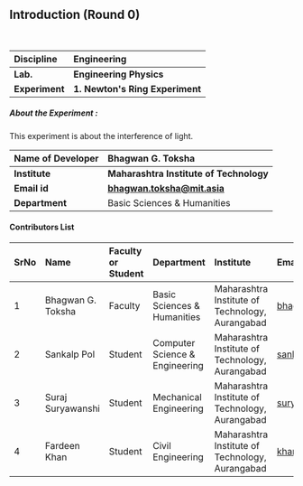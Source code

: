 ## Introduction (Round 0)

<br>

<b>Discipline | <b>Engineering
:--|:--|
<b> Lab. | <b> Engineering Physics
<b> Experiment|     <b> 1. Newton's Ring Experiment

<h5> About the Experiment : </h5>
This experiment is about the interference of light. 

<b>Name of Developer | <b> Bhagwan G. Toksha
:--|:--|
<b> Institute | <b> Maharashtra Institute of Technology
<b> Email id|     <b> bhagwan.toksha@mit.asia
<b> Department | Basic Sciences & Humanities

#### Contributors List

SrNo | Name | Faculty or Student | Department| Institute | Email id
:--|:--|:--|:--|:--|:--|
1 | Bhagwan G. Toksha | Faculty | Basic Sciences & Humanities | Maharashtra Institute of Technology, Aurangabad | bhagwan.toksha@mit.asia
2 | Sankalp Pol | Student | Computer Science & Engineering | Maharashtra Institute of Technology, Aurangabad |sankalp.pol@mit.ac.in
3 | Suraj Suryawanshi | Student | Mechanical Engineering | Maharashtra Institute of Technology, Aurangabad |suryawanshisuraj1122@gmail.com
4 | Fardeen Khan  | Student | Civil Engineering | Maharashtra Institute of Technology, Aurangabad |khanfardin510@gmail.com


<br>

